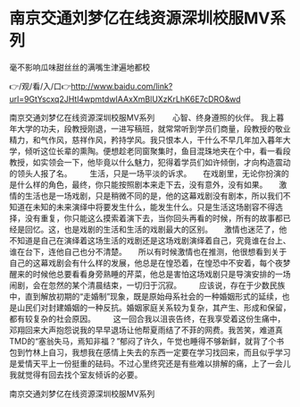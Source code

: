 # 南京交通刘梦亿在线资源深圳校服MV系列
毫不影响瓜味甜丝丝的满嘴生津遍地都校

👉/观/看/入/口👉http://www.baidu.com/link?url=9GtYscxq2JHtl4wpmtdwIAAxXmBlUXzKrLhK6E7cDRO&wd

南京交通刘梦亿在线资源深圳校服MV系列　　   心智、终身遵照的伙伴。
我上暮年大学的功夫，段教授刚退，一进写稿班，就常常听到学员们商量，段教授的敬业精力，和气作风，慈祥作风，矜持学风。我只恨本人，干什么不早几年加入暮年大学，倾听这位长辈的熏陶。便想趁老同窗聚集时，鱼目混珠地夹在个中，看一看段教授，如实领会一下，他毕竟以什么魅力，犯得着学员们如许倾倒，才向构造震动的领头人报了名。
　　生活，只是一场平淡的诉求。　　在戏剧里，无论你扮演的是什么样的角色，最终，你只能按照剧本来走下去，没有意外，没有如果。　　激情的生活也是一场戏剧，只是稍微不同的是，他的这幕戏剧没有剧本，所以我们不知道在未知的未来演绎中将要发生什么，能发生什么。只是生活这场剧容不得选择，没有重复，你只能这么摸索着演下去，当你回头再看的时候，所有的故事都已经是回忆。这，也是戏剧的生活和生活的戏剧最大的区别。　　激情也迷茫了，他不知道是自己在演绎着这场生活的戏剧还是这场戏剧演绎着自己，究竟谁在台上、谁在台下，连他自己也分不清楚。　　所以有时候激情也在推测，他很想看到关于自己的这幕戏剧会有什么样的发展，他总是在惶恐着，在惶恐中不安着，每个夜梦醒来的时候他总要看看身旁熟睡的芹菜，他总是害怕这场戏剧只是导演安排的一场闹剧，会在忽然的某个清晨结束，一切归于沉寂。
　　应该说，存在于少数民族中，直到解放初期的“走婚制”现象，既是原始母系社会的一种婚姻形式的延续，也是山民们对封建婚姻的一种反抗。婚姻家庭关系较为复杂，其产生、形成和保留，都有较复杂的社会原因。
　　这一回合我以沮丧告终，在我享受着这份生痛中，邓翔回来大声抱怨说我的早早退场让他帮夏雨结了不菲的网费。我苦笑，难道真TMD的“塞翁失马，焉知非福？”郁闷了许久，午觉也睡得不够新鲜，就背了个书包到竹林上自习，我想我在感情上失去的东西一定要在学习找回来，而且似乎学习是爱情天平上一份挺重的砝码。不过心里终究还是有些难以排解的痛，上了一会儿我就觉得有回去找个室友倾诉的必要。

南京交通刘梦亿在线资源深圳校服MV系列
